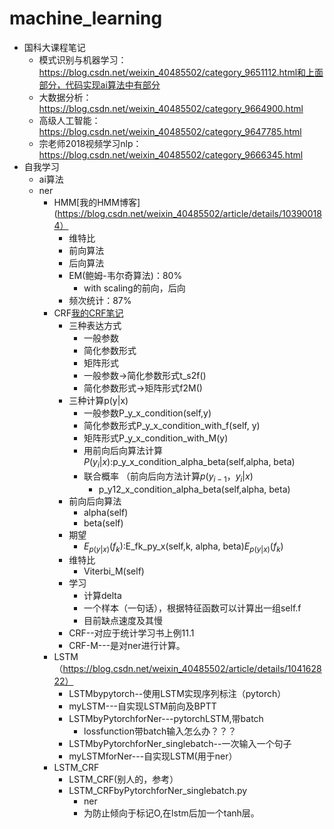 # machine_learning
* 国科大课程笔记
	* 模式识别与机器学习：https://blog.csdn.net/weixin_40485502/category_9651112.html和上面部分，代码实现ai算法中有部分
	* 大数据分析：https://blog.csdn.net/weixin_40485502/category_9664900.html
	* 高级人工智能：https://blog.csdn.net/weixin_40485502/category_9647785.html
	* 宗老师2018视频学习nlp：https://blog.csdn.net/weixin_40485502/category_9666345.html
* 自我学习
	* ai算法
	* ner
		* HMM[我的HMM博客](https://blog.csdn.net/weixin_40485502/article/details/103900184）
			* 维特比
			* 前向算法
			* 后向算法
			* EM(鲍姆-韦尔奇算法)：80%
				* with scaling的前向，后向
			* 频次统计：87%
		* CRF[我的CRF笔记](https://blog.csdn.net/weixin_40485502/article/details/104094857)
			* 三种表达方式
				* 一般参数
				* 简化参数形式
				* 矩阵形式
				* 一般参数->简化参数形式t_s2f()
				* 简化参数形式->矩阵形式f2M()
			* 三种计算p(y|x)
				* 一般参数P_y_x_condition(self,y)
				* 简化参数形式P_y_x_condition_with_f(self, y)
				* 矩阵形式P_y_x_condition_with_M(y)
				* 用前向后向算法计算$P(y_i|x)$:p_y_x_condition_alpha_beta(self,alpha, beta)
				* 联合概率 （前向后向方法计算$p(y_{i-1}，y_i|x)$
					*  p_y12_x_condition_alpha_beta(self,alpha, beta)
			* 前向后向算法
				* alpha(self)
				* beta(self)
			* 期望
				* $E_{p(y|x)}(f_k)$:E_fk_py_x(self,k, alpha, beta)$E_{p(y|x)}(f_k)$
			* 维特比
				* Viterbi_M(self)
			* 学习
				* 计算delta
				* 一个样本（一句话），根据特征函数可以计算出一组self.f
				* 目前缺点速度及其慢
			* CRF--对应于统计学习书上例11.1
			* CRF-M---是对ner进行计算。
		* LSTM（https://blog.csdn.net/weixin_40485502/article/details/104162822）
			* LSTMbypytorch--使用LSTM实现序列标注（pytorch）
			* myLSTM---自实现LSTM前向及BPTT
			* LSTMbyPytorchforNer---pytorchLSTM,带batch
				* lossfunction带batch输入怎么办？？？
			* LSTMbyPytorchforNer_singlebatch--一次输入一个句子
			* myLSTMforNer---自实现LSTM(用于ner）
		* LSTM_CRF
			* LSTM_CRF(别人的，参考）
			* LSTM_CRFbyPytorchforNer_singlebatch.py
				* ner
				* 为防止倾向于标记O,在lstm后加一个tanh层。